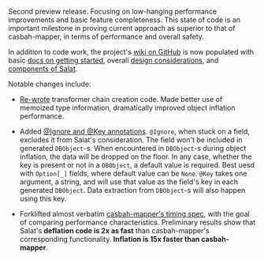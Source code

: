 Second preview release. Focusing on low-hanging performance
improvements and basic feature completeness. This state of code is an
important milestone in proving current approach as superior to that of
casbah-mapper, in terms of performance and overall safety.

In addition to code work, the project's [wiki on GitHub][wiki] is now
populated with basic [docs on getting started][quick-start], overall
[design considerations][design], and [components of
Salat][components].

Notable changes include:

- [Re-wrote][transformer-commit] transformer chain creation code. Made
  better use of memoized type information, dramatically improved
  object inflation performance.

- Added [@Ignore and @Key annotations][annotations-commit]. `@Ignore`,
  when stuck on a field, excludes it from Salat's consideration. The
  field won't be included in generated `DBObject`-s. When encountered
  in `DBObject`-s during object inflation, the data will be dropped on
  the floor. In any case, whether the key is present or not in a
  `DBObject`, a default value is required. Best uesd with `Option[_]`
  fields, where default value can be `None`. `@Key` takes one
  argument, a string, and will use that value as the field's key in
  each generated `DBObject`. Data extraction from `DBObject`-s will
  also happen using this key.

- Forklifted almost verbatim [casbah-mapper's timing
  spec][timing-spec-commit], with the goal of comparing performance
  characteristics. Preliminary results show that Salat's **deflation
  code is 2x as fast** than casbah-mapper's corresponding
  functionality. **Inflation is 15x faster than casbah-mapper**.

[timing-spec-commit]: https://github.com/maxaf/salat/commit/0961df5df28bf33877be2ef154e55ce166a6d006
[annotations-commit]: https://github.com/maxaf/salat/commit/52d67b790a7f6a99a4e66939825c6b9b35496af2
[transformer-commit]: https://github.com/maxaf/salat/commit/443d91aefca413d577aeb0774c9e58313c81e79a
[wiki]: https://github.com/maxaf/salat/wiki
[quick-start]: https://github.com/maxaf/salat/wiki/Quick-start
[design]: https://github.com/maxaf/salat/wiki/Design
[components]: https://github.com/maxaf/salat/wiki/Components
